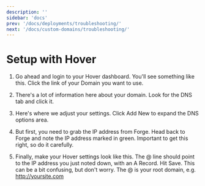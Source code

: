 ```yaml
---
description: ''
sidebar: 'docs'
prev: '/docs/deployments/troubleshooting/'
next: '/docs/custom-domains/troubleshooting/'
---
```


# Setup with Hover

1. Go ahead and login to your Hover dashboard. You'll see something like this. Click the link of your Domain you want to use.

2. There's a lot of information here about your domain. Look for the DNS tab and click it.

3. Here's where we adjust your settings. Click Add New to expand the DNS options area.

4. But first, you need to grab the IP address from Forge. Head back to Forge and note the IP address marked in green. Important to get this right, so do it carefully.

5. Finally, make your Hover settings look like this. The @ line should point to the IP address you just noted down, with an A Record. Hit Save. This can be a bit confusing, but don't worry. The @ is your root domain, e.g. http://yoursite.com